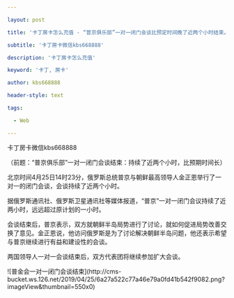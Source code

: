 ---
layout: post
title: '卡丁房卡怎么充值 - “普京俱乐部”一对一闭门会谈比预定时间晚了近两个小时结束。'
subtitle: '卡丁房卡微信kbs668888'
description: '卡丁房卡怎么充值'
keyword: '卡丁, 房卡'
author: kbs668888
header-style: text
tags:
  - Web
---
卡丁房卡微信kbs668888

（前题：“普京俱乐部”一对一闭门会谈结束：持续了近两个小时，比预期时间长）

北京时间4月25日14时23分，俄罗斯总统普京与朝鲜最高领导人金正恩举行了一对一的闭门会谈，会谈持续了近两个小时。

据俄罗斯通讯社、俄罗斯卫星通讯社等媒体报道，“普京”一对一闭门会议持续了近两小时，远远超过原计划的一小时。

会谈结束后，普京表示，双方就朝鲜半岛局势进行了讨论，就如何促进局势改善交换了意见。金正恩说，他访问俄罗斯是为了讨论解决朝鲜半岛问题，他还表示希望与普京继续进行有益和建设性的会谈。

两国领导人一对一会谈结束后，双方代表团将继续参加扩大会谈。

![普金会一对一闭门会谈结束](http://cms-
bucket.ws.126.net/2019/04/25/6a27a522c77a46e79a0fd41b542f9082.png?imageView&thumbnail=550x0)  

